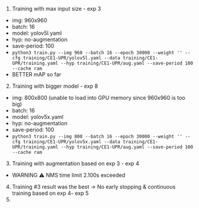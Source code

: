 1. Training with max input size - exp 3
  - img: 960x960
  - batch: 16
  - model: yolov5l.yaml
  - hyp: no-augmentation
  - save-period: 100
  - `python3 train.py --img 960 --batch 16 --epoch 30000 --weight '' --cfg training/CE1-UPR/yolov5l.yaml --data training/CE1-UPR/training.yaml --hyp training/CE1-UPR/aug.yaml --save-period 100 --cache ram`
  - BETTER mAP so far

2. Training with bigger model - exp 8
  - img: 800x800 (unable to load into GPU memory since 960x960 is too big)
  - batch: 16
  - model: yolov5x.yaml
  - hyp: no-augmentation
  - save-period: 100
  - `python3 train.py --img 800 --batch 16 --epoch 30000 --weight '' --cfg training/CE1-UPR/yolov5x.yaml --data training/CE1-UPR/training.yaml --hyp training/CE1-UPR/aug.yaml --save-period 100 --cache ram`

3. Training with augmentation based on exp 3 - exp 4
  - WARNING ⚠️ NMS time limit 2.100s exceeded

4. Training #3 result was the best -> No early stopping & continuous training based on exp 4- exp 5
5. 
